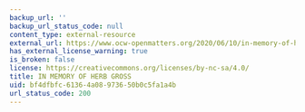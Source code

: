 ```yaml
---
backup_url: ''
backup_url_status_code: null
content_type: external-resource
external_url: https://www.ocw-openmatters.org/2020/06/10/in-memory-of-herb-gross/
has_external_license_warning: true
is_broken: false
license: https://creativecommons.org/licenses/by-nc-sa/4.0/
title: IN MEMORY OF HERB GROSS
uid: bf4dfbfc-6136-4a08-9736-50b0c5fa1a4b
url_status_code: 200
---
```

